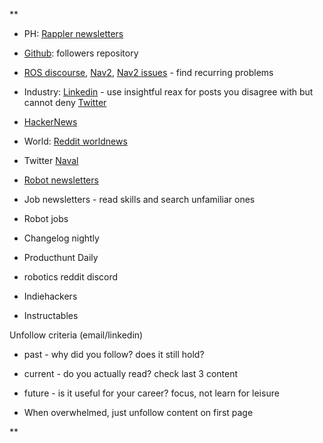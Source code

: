 **

- PH: [Rappler newsletters](https://mail.google.com/mail/u/0/#label/Current+Events)
    
- [Github](https://github.com/): followers repository
    
- [ROS discourse](https://discourse.ros.org/), [Nav2](https://discourse.ros.org/c/navigation/44), [Nav2 issues](https://github.com/ros-planning/navigation2/issues) - find recurring problems
    
- Industry: [Linkedin](https://www.linkedin.com/) - use insightful reax for posts you disagree with but cannot deny [Twitter](http://twitter.com)
    
- [HackerNews](https://mail.google.com/mail/u/0/#search/from%3Ahackernewsletter.com)
    
- World: [Reddit worldnews](https://www.reddit.com/r/worldnews/top/?t=day)
    
- Twitter [Naval](https://twitter.com/naval/)
    
- [Robot newsletters](https://mail.google.com/mail/u/0/#label/Tech+News)
    

- Job newsletters - read skills and search unfamiliar ones
    
- Robot jobs
    
- Changelog nightly
    
- Producthunt Daily
    
- robotics reddit discord
    
- Indiehackers
    
- Instructables
    

  

Unfollow criteria (email/linkedin)

- past - why did you follow? does it still hold?
    
- current - do you actually read? check last 3 content
    
- future - is it useful for your career? focus, not learn for leisure
    
- When overwhelmed, just unfollow content on first page
    

**